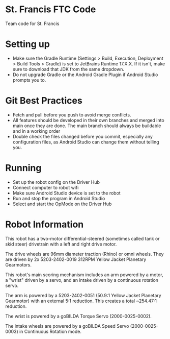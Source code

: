 # St. Francis FTC Code

Team code for St. Francis

# Setting up

-   Make sure the Gradle Runtime (Settings > Build, Execution, Deployment >
    Build Tools > Gradle) is set to JetBrains Runtime 17.X.X. If it isn't, make
    sure to download that JDK from the same dropdown.
-   Do not upgrade Gradle or the Android Gradle Plugin if Android Studio prompts
    you to.

# Git Best Practices

-   Fetch and pull before you push to avoid merge conflicts.
-   All features should be developed in their own branches and merged into main
    once they are done. The main branch should always be buildable and in a
    working order
-   Double check the files changed before you commit, especially any
    configuration files, as Android Studio can change them without telling you.

# Running

-   Set up the robot config on the Driver Hub
-   Connect computer to robot wifi
-   Make sure Android Studio device is set to the robot
-   Run and stop the program in Android Studio
-   Select and start the OpMode on the Driver Hub

# Robot Information

This robot has a two-motor differential-steered (sometimes called tank or skid steer) drivetrain
with a left and right drive motor.

The drive wheels are 96mm diameter traction (Rhino) or omni wheels.
They are driven by 2x 5203-2402-0019 312RPM Yellow Jacket Planetary Gearmotors.

This robot's main scoring mechanism includes an arm powered by a motor, a "wrist" driven
by a servo, and an intake driven by a continuous rotation servo.

The arm is powered by a 5203-2402-0051 (50.9:1 Yellow Jacket Planetary Gearmotor) with an
external 5:1 reduction. This creates a total ~254.47:1 reduction.

The wrist is powered by a goBILDA Torque Servo (2000-0025-0002).

The intake wheels are powered by a goBILDA Speed Servo (2000-0025-0003) in Continuous Rotation mode.
